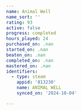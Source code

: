 ```yaml
---
name: Animal Well
name_sort: ''
rating: 93
active: false
progress: completed
hours_played: 24
purchased_on: .nan
started_on: .nan
beaten_on: .nan
completed_on: .nan
mastered_on: .nan
identifiers:
  - type: steam
    appid: '813230'
    name: ANIMAL WELL
    synced_on: '2024-10-04'

---
```

